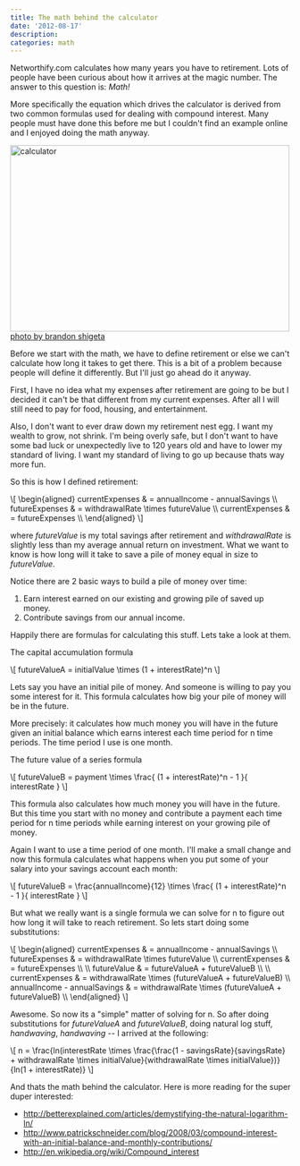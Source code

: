 ```yaml
---
title: The math behind the calculator
date: '2012-08-17'
description: 
categories: math
---
```

<script type="text/javascript"
  src="http://cdn.mathjax.org/mathjax/latest/MathJax.js?config=TeX-AMS-MML_HTMLorMML">
</script>

Networthify.com calculates how many years you have to retirement. Lots of
people have been curious about how it arrives at the magic number.  The answer
to this question is: *Math!*

More specifically the equation which drives the calculator is derived from
two common formulas used for dealing with compound interest. Many people must
have done this before me but I couldn't find an example online and I enjoyed
doing the math anyway.

<img class="src" src="http://farm2.staticflickr.com/1228/1443062022_25e5a0a12b.jpg" width="500" height="333" alt="calculator">
<a class="src" href="http://www.flickr.com/photos/brandonshigeta/1443062022/">photo by brandon shigeta</a>

Before we start with the math, we have to define retirement or else we can't
calculate how long it takes to get there.  This is a bit of a problem because
people will define it differently.  But I'll just go ahead do it anyway.

First, I have no idea what my expenses after retirement are going to be but I
decided it can't be that different from my current expenses. After all I will
still need to pay for food, housing, and entertainment. 

Also, I don't want to ever draw down my retirement nest egg. I want my wealth
to grow, not shrink. I'm being overly safe, but I don't want to have some bad
luck or unexpectedly live to 120 years old and have to lower my standard of
living.  I want my standard of living to go up because thats way more fun.

So this is how I defined retirement:

<p>
  \[ 
    \begin{aligned}
      currentExpenses &amp; = annualIncome - annualSavings \\
      futureExpenses  &amp; = withdrawalRate \times futureValue \\
      currentExpenses &amp; = futureExpenses \\
    \end{aligned}
  \]
</p>

where *futureValue* is my total savings after retirement and *withdrawalRate*
is slightly less than my average annual return on investment.  What we want to
know is how long will it take to save a pile of money equal in size to
*futureValue*.  

Notice there are 2 basic ways to build a pile of money over time:

 1. Earn interest earned on our existing and growing pile of saved up money.
 2. Contribute savings from our annual income.

Happily there are formulas for calculating this stuff.  Lets take a look at them.

<div class="mathHeader">The capital accumulation formula</div>

<p>\[ futureValueA = initialValue \times (1 + interestRate)^n \]</p>

Lets say you have an initial pile of money.  And someone is willing to pay you
some interest for it.  This formula calculates how big your pile of money will
be in the future.

More precisely: it calculates how much money you will have in the future given
an initial balance which earns interest each time period for n time periods.
The time period I use is one month.

<div class="mathHeader">The future value of a series formula</div>

<p>\[ futureValueB = payment \times \frac{ (1 + interestRate)^n - 1 }{ interestRate } \]</p>

This formula also calculates how much money you will have in the future. But
this time you start with no money and contribute a payment each time period for
n time periods while earning interest on your growing pile of money.

Again I want to use a time period of one month.  I'll make a small change and
now this formula calculates what happens when you put some of your salary into
your savings account each month:

<p>
  \[ futureValueB = \frac{annualIncome}{12} \times \frac{ (1 + interestRate)^n - 1 }{ interestRate } \]
</p>

But what we really want is a single formula we can solve for n to figure out
how long it will take to reach retirement.  So lets start doing some
substitutions:

<p>
  \[ 
    \begin{aligned}
                   currentExpenses &amp; = annualIncome - annualSavings \\
                   futureExpenses  &amp; = withdrawalRate \times futureValue \\
                   currentExpenses &amp; = futureExpenses \\
                                   \\
                      futureValue &amp; = futureValueA + futureValueB \\
                                   \\
                   currentExpenses &amp; = withdrawalRate \times (futureValueA + futureValueB) \\
      annualIncome - annualSavings &amp; = withdrawalRate \times (futureValueA + futureValueB) \\
    \end{aligned}
  \] 
</p>

Awesome.  So now its a "simple" matter of solving for n. So after doing substitutions for *futureValueA* and *futureValueB*, 
doing natural log stuff, *handwaving*, *handwaving* -- I arrived at the following:

<p>
  \[
    n = \frac{ln(interestRate \times \frac{\frac{1 - savingsRate}{savingsRate} + withdrawalRate \times initialValue}{withdrawalRate \times initialValue})}{ln(1 + interestRate)}
  \]
</p>

And thats the math behind the calculator.  Here is more reading for the super duper interested:

  * http://betterexplained.com/articles/demystifying-the-natural-logarithm-ln/
  * http://www.patrickschneider.com/blog/2008/03/compound-interest-with-an-initial-balance-and-monthly-contributions/
  * http://en.wikipedia.org/wiki/Compound_interest

